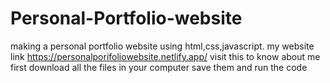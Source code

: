 # Personal-Portfolio-website
making a personal portfolio website using html,css,javascript.
my website link https://personalporifoliowebsite.netlify.app/
visit this to know about me
first download all the files in your computer 
save them 
and run the code
